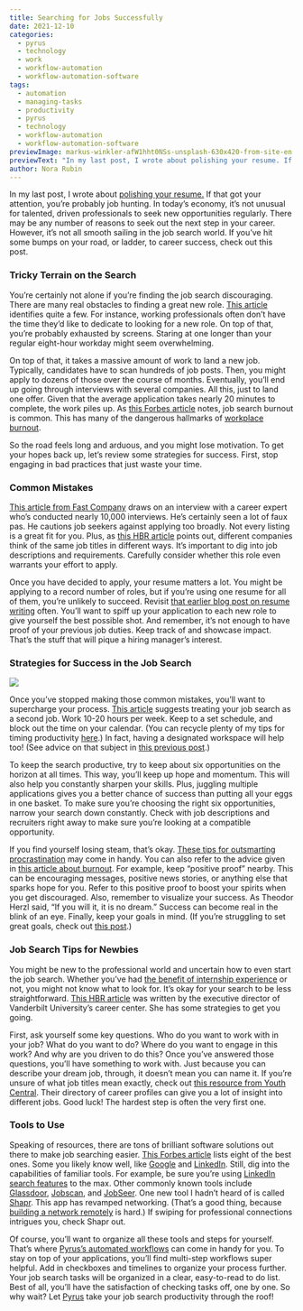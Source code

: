 ```yaml
---
title: Searching for Jobs Successfully
date: 2021-12-10
categories:
  - pyrus
  - technology
  - work
  - workflow-automation
  - workflow-automation-software
tags:
  - automation
  - managing-tasks
  - productivity
  - pyrus
  - technology
  - workflow-automation
  - workflow-automation-software
previewImage: markus-winkler-afW1hht0NSs-unsplash-630x420-from-site-en.jpg
previewText: "In my last post, I wrote about polishing your resume. If that got your attention, you’re probably job hunting. In today’s economy, it’s not unusual for talented, driven professionals to seek new opportunities regularly. There may be any number of reasons to seek out the next step in your career. However, it’s not all smooth sailing in the job search world. If you’ve hit some bumps on your road, or ladder, to career success, check out this post."
author: Nora Rubin
---
```

In my last post, I wrote about [polishing your resume.](https://pyrus.com/en/blog/get-resume-writing-right) If that got your attention, you’re probably job hunting. In today’s economy, it’s not unusual for talented, driven professionals to seek new opportunities regularly. There may be any number of reasons to seek out the next step in your career. However, it’s not all smooth sailing in the job search world. If you’ve hit some bumps on your road, or ladder, to career success, check out this post. 

### **Tricky Terrain on the Search**

You’re certainly not alone if you’re finding the job search discouraging. There are many real obstacles to finding a great new role. [This article](https://www.theladders.com/career-advice/be-a-good-boss-to-yourself) identifies quite a few. For instance, working professionals often don’t have the time they’d like to dedicate to looking for a new role. On top of that, you’re probably exhausted by screens. Staring at one longer than your regular eight-hour workday might seem overwhelming. 

On top of that, it takes a massive amount of work to land a new job. Typically, candidates have to scan hundreds of job posts. Then, you might apply to dozens of those over the course of months. Eventually, you’ll end up going through interviews with several companies. All this, just to land one offer. Given that the average application takes nearly 20 minutes to complete, the work piles up. As [this Forbes article](https://www.forbes.com/sites/adunolaadeshola/2021/03/04/five-ways-to-overcome-job-search-burnout/) notes, job search burnout is common. This has many of the dangerous hallmarks of [workplace burnout](https://pyrus.com/en/blog/fighting-the-fires-of-burnout-in-covid-times).

So the road feels long and arduous, and you might lose motivation. To get your hopes back up, let’s review some strategies for success. First, stop engaging in bad practices that just waste your time.

### **Common Mistakes**

[This article from Fast Company](https://www.fastcompany.com/90645864/6-simple-mistakes-that-can-sabotage-your-job-search) draws on an interview with a career expert who’s conducted nearly 10,000 interviews. He’s certainly seen a lot of faux pas. He cautions job seekers against applying too broadly. Not every listing is a great fit for you. Plus, as [this HBR article](https://hbr.org/2021/02/stop-using-job-titles-to-guide-your-search) points out, different companies think of the same job titles in different ways. It’s important to dig into job descriptions and requirements. Carefully consider whether this role even warrants your effort to apply.

Once you have decided to apply, your resume matters a lot. You might be applying to a record number of roles, but if you’re using one resume for all of them, you’re unlikely to succeed. Revisit [that earlier blog post on resume writing](https://pyrus.com/en/blog/get-resume-writing-right) often. You’ll want to spiff up your application to each new role to give yourself the best possible shot. And remember, it’s not enough to have proof of your previous job duties. Keep track of and showcase impact. That’s the stuff that will pique a hiring manager’s interest.

### **Strategies for Success in the Job Search**

![](neonbrand-KYxXMTpTzek-unsplash-300x197.webp)

Once you’ve stopped making those common mistakes, you’ll want to supercharge your process. [This article](https://www.theladders.com/career-advice/be-a-good-boss-to-yourself) suggests treating your job search as a second job. Work 10-20 hours per week. Keep to a set schedule, and block out the time on your calendar. (You can recycle plenty of my tips for timing productivity [here](https://pyrus.com/en/blog/saved-by-the-bell-how-to-time-productivity-at-home).) In fact, having a designated workspace will help too! (See advice on that subject in [this previous post](https://pyrus.com/en/blog/seven-strategies-to-streamline-your-workplace).)

To keep the search productive, try to keep about six opportunities on the horizon at all times. This way, you’ll keep up hope and momentum. This will also help you constantly sharpen your skills. Plus, juggling multiple applications gives you a better chance of success than putting all your eggs in one basket. To make sure you’re choosing the right six opportunities, narrow your search down constantly. Check with job descriptions and recruiters right away to make sure you’re looking at a compatible opportunity.

If you find yourself losing steam, that’s okay. [These tips for outsmarting procrastination](https://pyrus.com/en/blog/pro-tips-for-procrastination) may come in handy. You can also refer to the advice given in [this article about burnout](https://www.forbes.com/sites/adunolaadeshola/2021/03/04/five-ways-to-overcome-job-search-burnout/). For example, keep “positive proof” nearby. This can be encouraging messages, positive news stories, or anything else that sparks hope for you. Refer to this positive proof to boost your spirits when you get discouraged. Also, remember to visualize your success. As Theodor Herzl said, “If you will it, it is no dream.” Success can become real in the blink of an eye. Finally, keep your goals in mind. (If you’re struggling to set great goals, check out [this post](https://pyrus.com/en/blog/ready-set-goals).)

### **Job Search Tips for Newbies**

You might be new to the professional world and uncertain how to even start the job search. Whether you’ve had [the benefit of internship experience](https://pyrus.com/en/blog/internships-are-for-interns) or not, you might not know what to look for. It’s okay for your search to be less straightforward. [This HBR article](https://hbr.org/2021/02/stop-using-job-titles-to-guide-your-search) was written by the executive director of Vanderbilt University’s career center. She has some strategies to get you going.

First, ask yourself some key questions. Who do you want to work with in your job? What do you want to do? Where do you want to engage in this work? And why are you driven to do this? Once you’ve answered those questions, you’ll have something to work with. Just because you can describe your dream job, through, it doesn’t mean you can name it. If you’re unsure of what job titles mean exactly, check out [this resource from Youth Central](https://www.youthcentral.vic.gov.au/jobs-and-careers/career-profiles). Their directory of career profiles can give you a lot of insight into different jobs. Good luck! The hardest step is often the very first one.

### **Tools to Use**

Speaking of resources, there are tons of brilliant software solutions out there to make job searching easier. [This Forbes article](https://www.forbes.com/sites/ashleystahl/2021/02/09/the-8-best-online-tools-for-your-job-hunt-in-2021/) lists eight of the best ones. Some you likely know well, like [Google](https://www.google.com/) and [LinkedIn](https://www.linkedin.com/feed/). Still, dig into the capabilities of familiar tools. For example, be sure you’re using [LinkedIn search features](https://www.linkedin.com/help/linkedin/answer/302/searching-on-linkedin?lang=en) to the max. Other commonly known tools include [Glassdoor](https://www.glassdoor.com/index.htm), [Jobscan](https://www.jobscan.co/), and [JobSeer](https://jobseer.ai/). One new tool I hadn’t heard of is called [Shapr](https://shapr.co/). This app has revamped networking. (That’s a good thing, because [building a network remotely](https://pyrus.com/en/blog/building-your-network-in-a-remote-landscape) is hard.) If swiping for professional connections intrigues you, check Shapr out.

Of course, you’ll want to organize all these tools and steps for yourself. That’s where [Pyrus’s automated workflows](https://pyrus.com/en/workflows) can come in handy for you. To stay on top of your applications, you’ll find multi-step workflows super helpful. Add in checkboxes and timelines to organize your process further. Your job search tasks will be organized in a clear, easy-to-read to do list. Best of all, you’ll have the satisfaction of checking tasks off, one by one. So why wait? Let [Pyrus](https://pyrus.com/en) take your job search productivity through the roof!